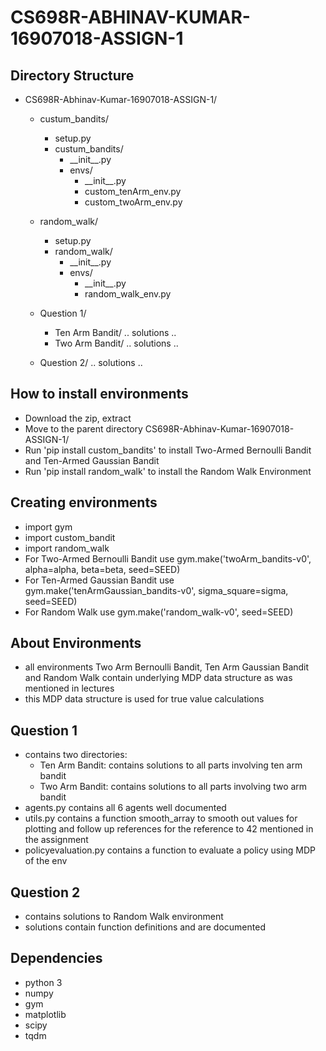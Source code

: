 # CS698R-ABHINAV-KUMAR-16907018-ASSIGN-1

## Directory Structure
- CS698R-Abhinav-Kumar-16907018-ASSIGN-1/
    - custum_bandits/
        - setup.py
        - custum_bandits/
            - \_\_init\_\_.py
            - envs/
                - \_\_init\_\_.py
                - custom_tenArm_env.py
                - custom_twoArm_env.py
    - random_walk/
        - setup.py
        - random_walk/
            - \_\_init\_\_.py
            - envs/
                - \_\_init\_\_.py
                - random_walk_env.py

    - Question 1/
        - Ten Arm Bandit/ .. solutions ..
        - Two Arm Bandit/ .. solutions ..
    - Question 2/ .. solutions ..

## How to install environments
- Download the zip, extract
- Move to the parent directory CS698R-Abhinav-Kumar-16907018-ASSIGN-1/
- Run 'pip install custom_bandits' to install Two-Armed Bernoulli Bandit and Ten-Armed Gaussian Bandit
- Run 'pip install random_walk' to install the Random Walk Environment

## Creating environments
- import gym
- import custom_bandit
- import random_walk
- For Two-Armed Bernoulli Bandit use gym.make('twoArm_bandits-v0', alpha=alpha, beta=beta, seed=SEED)
- For Ten-Armed Gaussian Bandit use gym.make('tenArmGaussian_bandits-v0', sigma_square=sigma, seed=SEED)
- For Random Walk use gym.make('random_walk-v0', seed=SEED)

## About Environments
- all environments Two Arm Bernoulli Bandit, Ten Arm Gaussian Bandit and Random Walk contain underlying MDP data structure as was mentioned in lectures
- this MDP data structure is used for true value calculations


## Question 1
- contains two directories:
    - Ten Arm Bandit: contains solutions to all parts involving ten arm bandit
    - Two Arm Bandit: contains solutions to all parts involving two arm bandit
- agents.py contains all 6 agents well documented
- utils.py contains a function smooth_array to smooth out values for plotting and follow up references for the reference to 42 mentioned in the assignment 
- policyevaluation.py contains a function to evaluate a policy using MDP of the env

## Question 2
- contains solutions to Random Walk environment
- solutions contain function definitions and are documented

## Dependencies
- python 3
- numpy
- gym
- matplotlib
- scipy
- tqdm
